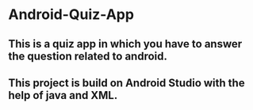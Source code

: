 # Android-Quiz-App
## This is a quiz app in which you have to answer the question related to android.
## This project is build on Android Studio with the help of java and XML.
